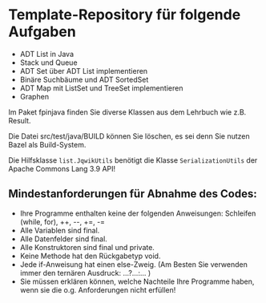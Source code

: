# Template-Repository für folgende Aufgaben
- ADT List in Java
- Stack und Queue
- ADT Set über ADT List implementieren
- Binäre Suchbäume und ADT SortedSet
- ADT Map mit ListSet und TreeSet implementieren
- Graphen

Im Paket fpinjava finden Sie diverse Klassen aus dem Lehrbuch wie z.B. Result.

Die Datei src/test/java/BUILD können Sie löschen,
es sei denn Sie nutzen Bazel als Build-System.

Die Hilfsklasse `list.JqwikUtils` benötigt die Klasse
`SerializationUtils` der Apache Commons Lang 3.9 API!

## Mindestanforderungen für Abnahme des Codes:

- Ihre Programme enthalten keine der folgenden Anweisungen: Schleifen (while, for),  ++, --, +=, -=
- Alle Variablen sind final.
- Alle Datenfelder sind final.
- Alle Konstruktoren sind final und private.
- Keine Methode hat den Rückgabetyp void.
- Jede if-Anweisung hat einen else-Zweig.
  (Am Besten Sie verwenden immer den ternären Ausdruck: ...?...:... )
- Sie müssen erklären können,
  welche Nachteile Ihre Programme haben,
  wenn sie die o.g. Anforderungen nicht erfüllen!
